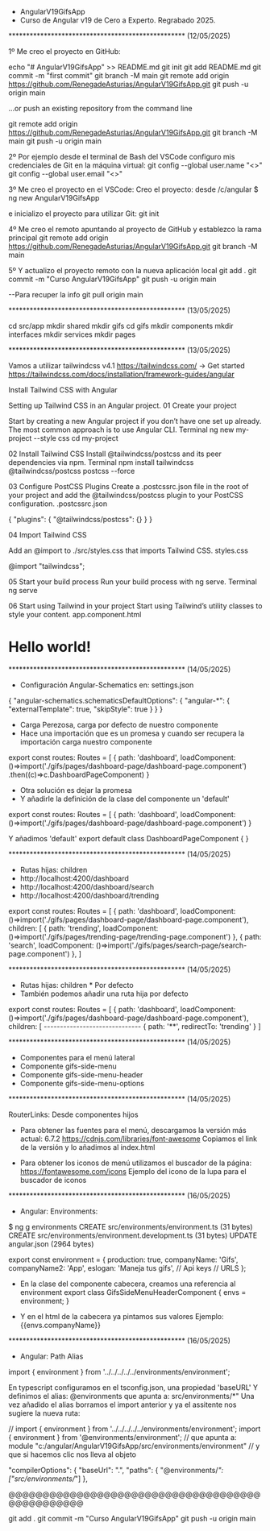 
* AngularV19GifsApp
* Curso de Angular v19 de Cero a Experto. Regrabado 2025.

************************************************** (12/05/2025)

1º Me creo el proyecto en GitHub: 

echo "# AngularV19GifsApp" >> README.md
git init
git add README.md
git commit -m "first commit"
git branch -M main
git remote add origin https://github.com/RenegadeAsturias/AngularV19GifsApp.git
git push -u origin main

…or push an existing repository from the command line

git remote add origin https://github.com/RenegadeAsturias/AngularV19GifsApp.git
git branch -M main
git push -u origin main


2º Por ejemplo desde el terminal de Bash del VSCode configuro mis credenciales de Git en la máquina virtual:
git config --global user.name "<>" 
git config --global user.email "<>"

3º Me creo el proyecto en el VSCode:
Creo el proyecto: desde /c/angular
$ ng new AngularV19GifsApp

e inicializo el proyecto para utilizar Git: git init

4º Me creo el remoto apuntando al proyecto de GitHub y establezco la rama principal 
git remote add origin https://github.com/RenegadeAsturias/AngularV19GifsApp.git
git branch -M main

5º Y actualizo el proyecto remoto con la nueva aplicación local
git add . 
git commit -m "Curso AngularV19GifsApp" 
git push -u origin main

--Para recuper la info git pull origin main

************************************************** (13/05/2025)

cd src/app
mkdir shared
mkdir gifs
cd gifs
mkdir components
mkdir interfaces
mkdir services
mkdir pages

************************************************** (13/05/2025)

Vamos a utilizar tailwindcss v4.1
https://tailwindcss.com/ -> Get started
https://tailwindcss.com/docs/installation/framework-guides/angular

Install Tailwind CSS with Angular

Setting up Tailwind CSS in an Angular project.
01 Create your project

Start by creating a new Angular project if you don’t have one set up already. The most common approach is to use Angular CLI. Terminal
ng new my-project --style css
cd my-project

02 Install Tailwind CSS
Install @tailwindcss/postcss and its peer dependencies via npm.
Terminal
npm install tailwindcss @tailwindcss/postcss postcss --force

03
Configure PostCSS Plugins
Create a .postcssrc.json file in the root of your project and add the @tailwindcss/postcss plugin to your PostCSS configuration.
.postcssrc.json

{
  "plugins": {
    "@tailwindcss/postcss": {}
  }
}

04 Import Tailwind CSS

Add an @import to ./src/styles.css that imports Tailwind CSS.
styles.css

@import "tailwindcss";

05 Start your build process
Run your build process with ng serve.
Terminal
ng serve

06
Start using Tailwind in your project
Start using Tailwind’s utility classes to style your content.
app.component.html

<h1 class="text-3xl font-bold underline">
  Hello world!
</h1>

************************************************** (14/05/2025)

* Configuración Angular-Schematics en: settings.json

{
    "angular-schematics.schematicsDefaultOptions": {
        "angular-*": {
            "externalTemplate": true,
            "skipStyle": true
        }
    }
}

* Carga Perezosa, carga por defecto de nuestro componente
* Hace una importación que es un promesa y cuando ser recupera la importación carga nuestro componente

export const routes: Routes = [
  {
    path: 'dashboard',
    loadComponent: ()=>import('./gifs/pages/dashboard-page/dashboard-page.component')
      .then((c)=>c.DashboardPageComponent)
  }

* Otra solución es dejar la promesa 
* Y añadirle la definición de la clase del componente un 'default'

export const routes: Routes = [
  {
    path: 'dashboard',
    loadComponent: ()=>import('./gifs/pages/dashboard-page/dashboard-page.component')
  }

Y añadimos 'default'
export default class DashboardPageComponent { }

************************************************** (14/05/2025)

* Rutas hijas: children
* http://localhost:4200/dashboard
* http://localhost:4200/dashboard/search
* http://localhost:4200/dashboard/trending

export const routes: Routes = [
  {
    path: 'dashboard',
    loadComponent: ()=>import('./gifs/pages/dashboard-page/dashboard-page.component'),
    children: [
      {
        path: 'trending',
        loadComponent: ()=>import('./gifs/pages/trending-page/trending-page.component')
      },
      {
        path: 'search',
        loadComponent: ()=>import('./gifs/pages/search-page/search-page.component')
      },
    ]

************************************************** (14/05/2025)

* Rutas hijas: children * Por defecto
* También podemos añadir una ruta hija por defecto

export const routes: Routes = [
  {
    path: 'dashboard',
    loadComponent: ()=>import('./gifs/pages/dashboard-page/dashboard-page.component'),
    children: [
      ------------------------------
      {
        path: '**',
        redirectTo: 'trending'
      }
    ]

************************************************** (14/05/2025)

* Componentes para el menú lateral
* Componente gifs-side-menu
* Componente gifs-side-menu-header
* Componente gifs-side-menu-options

************************************************** (14/05/2025)

RouterLinks: Desde componentes hijos


* Para obtener las fuentes para el menú, descargamos la versión más actual: 6.7.2
https://cdnjs.com/libraries/font-awesome
Copiamos el link de la versión y lo añadimos al index.html
<link rel="stylesheet" href="https://cdnjs.cloudflare.com/ajax/libs/font-awesome/6.7.2/css/all.min.css" integrity="sha512-Evv84Mr4kqVGRNSgIGL/F/aIDqQb7xQ2vcrdIwxfjThSH8CSR7PBEakCr51Ck+w+/U6swU2Im1vVX0SVk9ABhg==" crossorigin="anonymous" referrerpolicy="no-referrer" />

* Para obtener los iconos de menú utilizamos el buscador de la página:
https://fontawesome.com/icons
Ejemplo del icono de la lupa para el buscador de iconos
<i class="fa-solid fa-magnifying-glass"></i>

************************************************** (16/05/2025)
* Angular: Environments:

$ ng g environments
CREATE src/environments/environment.ts (31 bytes)
CREATE src/environments/environment.development.ts (31 bytes)
UPDATE angular.json (2964 bytes)

export const environment = {
  production: true,
  companyName: 'Gifs',
  companyName2: 'App',
  eslogan: 'Maneja tus gifs',
  // Api keys
  // URLS
};

* En la clase del componente cabecera, creamos una referencia al environment
export class GifsSideMenuHeaderComponent {
  envs = environment;
}

* Y en el html de la cabecera ya pintamos sus valores
Ejemplo: {{envs.companyName}}


************************************************** (16/05/2025)
* Angular: Path Alias

import { environment } from '../../../../../environments/environment';

En typescript configuramos en el tsconfig.json, una propiedad 'baseURL'
Y definimos el alias: @environments que apunta a: src/environments/*"
Una vez añadido el alias borramos el import anterior y ya el assitente nos sugiere la nueva ruta:

// import { environment } from '../../../../../environments/environment';
import { environment } from '@environments/environment';
// que apunta a: module "c:/angular/AngularV19GifsApp/src/environments/environment"
// y que si hacemos clic nos lleva al objeto

"compilerOptions": {
  "baseUrl": ".",
  "paths": {
    "@environments/*": ["src/environments/*"]
  },






@@@@@@@@@@@@@@@@@@@@@@@@@@@@@@@@@@@@@@@@@@@@@@@@

git add . 
git commit -m "Curso AngularV19GifsApp" 
git push -u origin main

